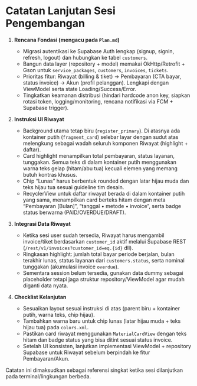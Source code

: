 # Catatan Lanjutan Sesi Pengembangan

1. **Rencana Fondasi (mengacu pada `Plan.md`)**
   - Migrasi autentikasi ke Supabase Auth lengkap (signup, signin, refresh, logout) dan hubungkan ke tabel `customers`.
   - Bangun data layer (repository + model) memakai OkHttp/Retrofit + Gson untuk `service_packages`, `customers`, `invoices`, `tickets`.
   - Prioritas fitur: Riwayat (billing & tiket) → Pembayaran (CTA bayar, status invoice) → Akun (profil pelanggan). Lengkapi dengan ViewModel serta state Loading/Success/Error.
   - Tingkatkan keamanan distribusi (hindari hardcode anon key, siapkan rotasi token, logging/monitoring, rencana notifikasi via FCM + Supabase trigger).

2. **Instruksi UI Riwayat**
   - Background utama tetap biru (`register_primary`). Di atasnya ada kontainer putih (`fragment_card`) selebar layar dengan sudut atas melengkung sebagai wadah seluruh komponen Riwayat (highlight + daftar).
   - Card highlight menampilkan total pembayaran, status layanan, tunggakan. Semua teks di dalam kontainer putih menggunakan warna teks gelap (hitam/abu tua) kecuali elemen yang memang butuh kontras khusus.
   - Chip “Lunas” harus berbentuk rounded dengan latar hijau muda dan teks hijau tua sesuai guideline tim desain.
   - RecyclerView untuk daftar riwayat berada di dalam kontainer putih yang sama, menampilkan card berteks hitam dengan meta “Pembayaran [Bulan]”, “tanggal • metode • invoice”, serta badge status berwarna (PAID/OVERDUE/DRAFT).

3. **Integrasi Data Riwayat**
   - Ketika sesi user sudah tersedia, Riwayat harus mengambil invoice/tiket berdasarkan `customer_id` aktif melalui Supabase REST (`/rest/v1/invoices?customer_id=eq.{id}` dll).
   - Ringkasan highlight: jumlah total bayar periode berjalan, bulan terakhir lunas, status layanan dari `customers.status`, serta nominal tunggakan (akumulasi invoice `overdue`).
   - Sementara session belum tersedia, gunakan data dummy sebagai placeholder tetapi jaga struktur repository/ViewModel agar mudah diganti data nyata.

4. **Checklist Kelanjutan**
   - Sesuaikan layout sesuai instruksi di atas (parent biru + kontainer putih, warna teks, chip hijau).
   - Tambahkan warna baru untuk chip lunas (latar hijau muda + teks hijau tua) pada `colors.xml`.
   - Pastikan card riwayat menggunakan `MaterialCardView` dengan teks hitam dan badge status yang bisa ditint sesuai status invoice.
   - Setelah UI konsisten, lanjutkan implementasi ViewModel + repository Supabase untuk Riwayat sebelum berpindah ke fitur Pembayaran/Akun.

Catatan ini dimaksudkan sebagai referensi singkat ketika sesi dilanjutkan pada terminal/lingkungan berbeda.
